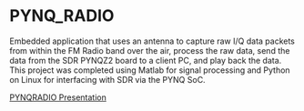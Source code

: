 # PYNQ_RADIO
Embedded application that uses an antenna to capture raw I/Q data packets from within the FM Radio band  over the air, process the raw data, send the data from the SDR PYNQZ2 board to a client PC, and play back the data. This project was completed using Matlab for signal processing and Python on Linux for interfacing with SDR via the PYNQ SoC.

[PYNQRADIO Presentation](https://github.com/level2fast/pynq-radio/blob/a27df3fa9003818bec7307e3db48f224b01e9ddc/PYNQ%20RADIO.pptx)

